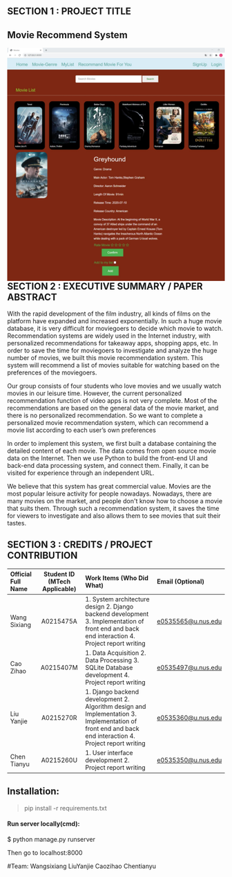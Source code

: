 ## SECTION 1 : PROJECT TITLE
## Movie Recommend System

<img src="Home.jpg"
     style="float: left; margin-right: 0px;" />
     <img src="Movie.jpg"
     style="float: left; margin-right: 0px;" />
     
## SECTION 2 : EXECUTIVE SUMMARY / PAPER ABSTRACT
With the rapid development of the film industry, all kinds of films on the platform have expanded and increased exponentially. In such a huge movie database, it is very difficult for moviegoers to decide which movie to watch. Recommendation systems are widely used in the Internet industry, with personalized recommendations for takeaway apps, shopping apps, etc. In order to save the time for moviegoers to investigate and analyze the huge number of movies, we built this movie recommendation system. This system will recommend a list of movies suitable for watching based on the preferences of the moviegoers.


Our group consists of four students who love movies and  we usually watch movies in our leisure time. However, the current personalized recommendation function of video apps is not very complete. Most of the recommendations are based on the general data of the movie market, and there is no personalized recommendation. So we want to complete a personalized movie recommendation system, which can recommend a movie list according to each user’s own preferences

In order to implement this system, we first built a database containing the detailed content of each movie. The data comes from open source movie data on the Internet. Then we use Python to build the front-end UI and back-end data processing system, and connect them. Finally, it can be visited for experience through an independent URL.

We believe that this system has great commercial value. Movies are the most popular leisure activity for people nowadays. Nowadays, there are many movies on the market, and people don't know how to choose a movie that suits them. Through such a recommendation system, it saves the time for viewers to investigate and also allows them to see movies that suit their tastes.


## SECTION 3 : CREDITS / PROJECT CONTRIBUTION

| Official Full Name  | Student ID (MTech Applicable)  | Work Items (Who Did What) | Email (Optional) |
| :------------ |:---------------:| :-----| :-----|
| Wang Sixiang | A0215475A | 1. System architecture design 2. Django backend development 3. Implementation of front end and back end interaction 4. Project report writing | e0535565@u.nus.edu |
| Cao Zihao | A0215407M | 1. Data Acquisition 2. Data Processing 3. SQLite Database development 4. Project report writing| e0535497@u.nus.edu |
| Liu Yanjie | A0215270R | 1. Django backend development 2. Algorithm design and Implementation 3. Implementation of front end and back end interaction 4. Project report writing | e0535360@u.nus.edu |
| Chen Tianyu | A0215260U | 1. User interface development 2. Project report writing | e0535350@u.nus.edu |



## Installation:
>pip install -r requirements.txt

#### Run server locally(cmd):
$ python manage.py runserver

Then go to localhost:8000


#Team: Wangsixiang LiuYanjie Caozihao Chentianyu
<a href="https://github.com/Wsxnnnnb/Reasoning-system-project.git" target="_blank">
